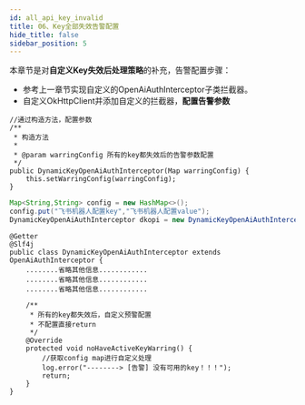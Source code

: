 ```yaml
---
id: all_api_key_invalid
title: 06、Key全部失效告警配置
hide_title: false
sidebar_position: 5
---
```

本章节是对**自定义Key失效后处理策略**的补充，告警配置步骤：

- 参考上一章节实现自定义的OpenAiAuthInterceptor子类拦截器。
- 自定义OkHttpClient并添加自定义的拦截器，**配置告警参数**
```
//通过构造方法，配置参数
/**
 * 构造方法
 *
 * @param warringConfig 所有的key都失效后的告警参数配置
 */
public DynamicKeyOpenAiAuthInterceptor(Map warringConfig) {
	this.setWarringConfig(warringConfig);
}
```

```java
Map<String,String> config = new HashMap<>();
config.put("飞书机器人配置key","飞书机器人配置value");
DynamicKeyOpenAiAuthInterceptor dkopi = new DynamicKeyOpenAiAuthInterceptor(config)
```

```
@Getter
@Slf4j
public class DynamicKeyOpenAiAuthInterceptor extends OpenAiAuthInterceptor {
    ........省略其他信息............
	........省略其他信息............
	........省略其他信息............

    /**
     * 所有的key都失效后，自定义预警配置
     * 不配置直接return
     */
    @Override
    protected void noHaveActiveKeyWarring() {
		//获取config map进行自定义处理
        log.error("--------> [告警] 没有可用的key！！！");
        return;
    }
}

```